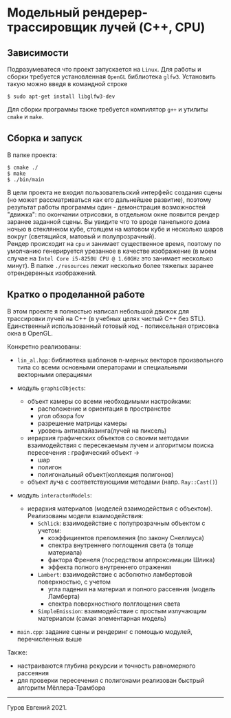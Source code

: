 # Модельный рендерер-трассировщик лучей (C++, CPU)
## Зависимости
Подразумеватеся что проект запускается на `Linux`.
Для работы и сборки требуется установленная `OpenGL` библиотека `glfw3`. Установить такую можно введя в командной строке 
```
$ sudo apt-get install libglfw3-dev
```
Для сборки программы также требуется компилятор `g++` и утилиты `cmake` и `make`.

## Сборка и запуск
В папке проекта:
```
$ cmake ./
$ make
$ ./bin/main
```
В цели проекта не входил пользовательский интерфейс создания сцены (но может рассматриваться как его дальнейшее развитие), поэтому результат работы программы один - демонстрация возможноcтей "движка": по окончании отрисовки, в отдельном окне появится рендер заранее заданной сцены. Вы увидите что то вроде панельного дома ночью в стеклянном кубе, стоящем на матовом кубе и несколько шаров вокруг (светящийся, матовый и полупрозрачный).  
Рендер происходит на `cpu` и занимает существенное время, поэтому по умолчанию генерируется урезанное в качестве изображение (в моем случае на `Intel Core i5-8250U CPU @ 1.60GHz` это занимает несколько минут). В папке `./resources` лежит несколько более тяжелых заранее отрендеренных изображений.

## Кратко о проделанной работе
В этом проекте я полностью написал небольшой движок для  трассировки лучей на C++ (в учебных целях чистый C++ без  STL). Единственный использованный готовый код - попиксельная отрисовка окна в OpenGL.

Конкретно реализованы:
 
- `lin_al.hpp`: библиотека шаблонов n-мерных векторов произвольного типа со всеми основными операторами и специальными векторными операциями

- модуль `graphicObjects`:
	- объект камеры со всеми необходимыми настройками:  
		- расположение и ориентация в пространстве
		- угол обзора fov
		- разрешение матрицы камеры
		- уровень антиалайазинга(лучей на пиксель)
	- иерархия графических объектов со своими методами взаимодействия с пересекаемым лучем и алгоритмом поиска пересечения : графический объект ->
		- шар
		- полигон
		- полигональный объект(коллекция полигонов)  
	- объект луча с соответствующими методами (напр. `Ray::Cast()`)

- модуль `interactonModels`:
	- иерархия материалов (моделей взаимодействия с объектом). Реализованы модели взаимодействия:
		- `Schlick`: взаимодействие с полупрозрачным объектом с учетом:
			- коэффициентов преломления (по закону Снеллиуса)
			- спектра внутреннего поглощения света (в толще материала)
 			- фактора Френеля (посредством аппроксимации Шлика)
			- эффекта полного внутреннего отражения
		- `Lambert`: взаимодействие с асболютно ламбертовой поверхностью, с учетом
			- угла падения на материал и полного рассеяния (модель Ламберта)
			- спектра поверхностного полглощения света
		- `SimpleEmission`: взаимодействие с простым излучающим материалом (самая элементарная модель)

- `main.cpp`: задание сцены и рендеринг с помощью модулей, перечисленных выше

Также:
- настраиваются глубина рекурсии и точность равномерного рассеяния
- для проверки пересечения с полигонами реализован быстрый алгоритм Мёллера-Трамбора

---
Гуров Евгений 2021.
 
